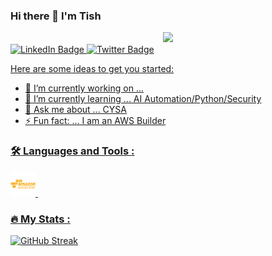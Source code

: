 ### Hi there 👋 I'm Tish



<div id"=header" align="center">
<img src="https://media.giphy.com/media/l0Iy88cWKqBeBN92o/giphy.gif" width="100"/>
</div>
<div id="badges">
  <a href="https://www.linkedin.com/in/metisha-harper-88912b62/">
     <img src="https://img.shields.io/badge/LinkedIn-blue?style=for-the-badge&logo=linkedin&logoColor=white" alt="LinkedIn Badge"/>
   </a>
  <a href="https://twitter.com/LilMzMuffinCup">
  <img src="https://img.shields.io/badge/Twitter-ff69b4?style=for-the-badge&logo=twitter&logoColor=white" alt="Twitter Badge"/>
  </div>



Here are some ideas to get you started:

- 🔭 I’m currently working on ... 
- 🌱 I’m currently learning ... AI Automation/Python/Security 
- 💬 Ask me about ... CYSA
- ⚡ Fun fact: ... I am an AWS Builder
### :hammer_and_wrench: Languages and Tools :
  <img src="https://github.com/devicons/devicon/blob/master/icons/amazonwebservices/amazonwebservices-plain-wordmark.svg" title="AWS" alt="AWS" width="40" height="40"/>&nbsp;
  ### :fire: My Stats :
[![GitHub Streak](http://github-readme-streak-stats.herokuapp.com?user=cyb3rtish&date_format=M%20j%5B%2C%20Y%5D)](https://git.io/streak-stats)
